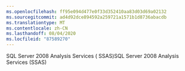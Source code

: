 ```yaml
---
ms.openlocfilehash: ff95e094d477e0f33d352410aa83d03d69a02132
ms.sourcegitcommit: ad4d92dce894592a259721a1571b1d8736abacdb
ms.translationtype: MT
ms.contentlocale: zh-CN
ms.lasthandoff: 08/04/2020
ms.locfileid: "87589270"
---
```

<span data-ttu-id="dbf34-101">SQL Server 2008 Analysis Services \( SSAS\)</span><span class="sxs-lookup"><span data-stu-id="dbf34-101">SQL Server 2008 Analysis Services \(SSAS\)</span></span>
